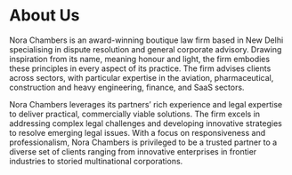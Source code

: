 # About Us

Nora Chambers is an award-winning boutique law firm based in New Delhi specialising in dispute resolution and general corporate advisory. 
Drawing inspiration from its name, meaning honour and light, the firm embodies these principles in every aspect of its practice. 
The firm advises clients across sectors,  with particular expertise in the aviation, pharmaceutical, construction and heavy engineering, finance, and SaaS sectors. 

Nora Chambers leverages its partners’ rich experience and legal expertise to deliver practical, commercially viable solutions. 
The firm excels in addressing complex legal challenges and developing innovative strategies to resolve emerging legal issues. 
With a focus on responsiveness and professionalism, Nora Chambers is privileged to be a trusted partner to a diverse set of clients ranging from innovative enterprises in frontier industries to storied multinational corporations.
